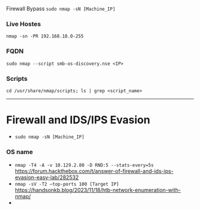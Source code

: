 Firewall Bypass ```sudo nmap -sN [Machine_IP]```


### Live Hostes
```nmap -sn -PR 192.168.18.0-255```

### FQDN
```sudo nmap --script smb-os-discovery.nse <IP>```


### Scripts
```cd /usr/share/nmap/scripts; ls | grep <script_name>```


---------------------
# Firewall and IDS/IPS Evasion

- ```sudo nmap -sN [Machine_IP]```


### OS name
- ```nmap -T4 -A -v 10.129.2.80 -D RND:5 --stats-every=5s``` https://forum.hackthebox.com/t/answer-of-firewall-and-ids-ips-evasion-easy-lab/282532
- ```nmap -sV -T2 –top-ports 100 [Target IP]``` https://handsonkb.blog/2023/11/18/htb-network-enumeration-with-nmap/
- 
